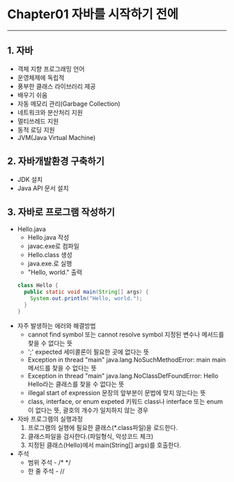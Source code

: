 # Chapter01 자바를 시작하기 전에
*****
## 1. 자바
  + 객체 지향 프로그래밍 언어
  + 운영체제에 독립적
  + 풍부한 클래스 라이브러리 제공
  + 배우기 쉬움
  + 자동 메모리 관리(Garbage Collection)
  + 네트워크와 분산처리 지원
  + 멀티쓰레드 지원
  + 동적 로딩 지원
  + JVM(Java Virtual Machine)
## 2. 자바개발환경 구축하기
  + JDK 설치
  + Java API 문서 설치
## 3. 자바로 프로그램 작성하기
  + Hello.java
    - Hello.java 작성
    - javac.exe로 컴파일
    - Hello.class 생성
    - java.exe.로 실행
    - "Hello, world." 출력
    ```java
    class Hello {
      public static void main(String[] args) {
        System.out.println("Hello, world.");
      }
    }
    ```
  + 자주 발생하는 에러와 해결방법
    - cannot find symbol 또는 cannot resolve symbol
      지정된 변수나 메서드를 찾을 수 없다는 뜻
    - ';' expected
      세미콜론이 필요한 곳에 없다는 뜻
    - Exception in thread "main" java.lang.NoSuchMethodError: main
      main 메서드를 찾을 수 없다는 뜻
    - Exception in thread "main" java.lang.NoClassDefFoundError: Hello
      Hello라는 클래스를 찾을 수 없다는 뜻
    - illegal start of expression
      문장의 앞부분이 문법에 맞지 않는다는 뜻
    - class, interface, or enum expeted
      키워드 class나 interface 또는 enum이 없다는 뜻, 괄호의 개수가 일치하지 않는 경우
  + 자바 프로그램의 실행과정
    1. 프로그램의 실행에 필요한 클래스(*.class파일)을 로드한다.
    2. 클래스파일을 검사한다.(파일형식, 악성코드 체크)
    3. 지정된 클래스(Hello)에서 main(String[] args)를 호출한다.
  + 주석
    - 범위 주석 - /* */
    - 한 줄 주석 - //
